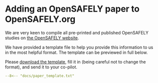 # Adding an OpenSAFELY paper to OpenSAFELY.org

We are very keen to compile all pre-printed and published OpenSAFELY studies on [the OpenSAFELY website](https://www.opensafely.org/research).

We have provided a template file to help you provide this information to us in the most helpful format. The template can be previewed in full below.

Please [download the template](paper_template.txt), fill it in (being careful not to change the format), and send it to your co-pilot.



```yaml
--8<-- "docs/paper_template.txt"
```
